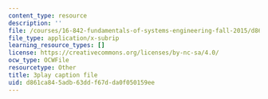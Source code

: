 ```yaml
---
content_type: resource
description: ''
file: /courses/16-842-fundamentals-of-systems-engineering-fall-2015/d861ca845adb63ddf67dda0f050159ee_CTVFDb44ses.srt
file_type: application/x-subrip
learning_resource_types: []
license: https://creativecommons.org/licenses/by-nc-sa/4.0/
ocw_type: OCWFile
resourcetype: Other
title: 3play caption file
uid: d861ca84-5adb-63dd-f67d-da0f050159ee
---
```

